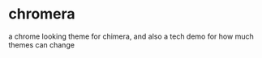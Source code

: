 # chromera
a chrome looking theme for chimera, and  also a tech demo for how much themes can change
